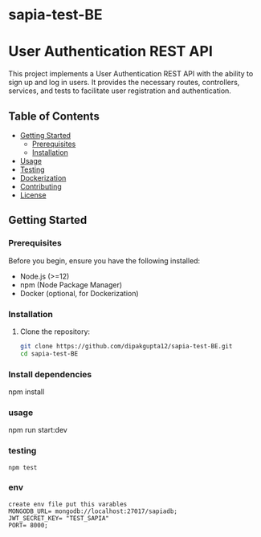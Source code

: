 # sapia-test-BE
# User Authentication REST API

This project implements a User Authentication REST API with the ability to sign up and log in users. It provides the necessary routes, controllers, services, and tests to facilitate user registration and authentication.

## Table of Contents

- [Getting Started](#getting-started)
  - [Prerequisites](#prerequisites)
  - [Installation](#installation)
- [Usage](#usage)
- [Testing](#testing)
- [Dockerization](#dockerization)
- [Contributing](#contributing)
- [License](#license)

## Getting Started

### Prerequisites

Before you begin, ensure you have the following installed:

- Node.js (>=12)
- npm (Node Package Manager)
- Docker (optional, for Dockerization)

### Installation

1. Clone the repository:

   ```sh
   git clone https://github.com/dipakgupta12/sapia-test-BE.git
   cd sapia-test-BE
### Install dependencies 
   npm install

### usage 
   npm run start:dev

### testing 
    npm test

### env 
    create env file put this varables 
    MONGODB_URL= mongodb://localhost:27017/sapiadb;
    JWT_SECRET_KEY= "TEST_SAPIA"
    PORT= 8000;


